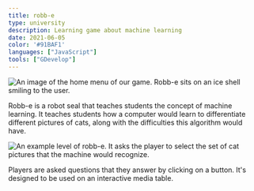 ```yaml
---
title: robb-e
type: university
description: Learning game about machine learning
date: 2021-06-05
color: '#91BAF1'
languages: ["JavaScript"]
tools: ["GDevelop"]
---
```


![An image of the home menu of our game. Robb-e sits on an ice shell smiling to the user.](@assets/projects/robb-e.png)

Robb-e is a robot seal that teaches students the concept of machine learning.
It teaches students how a computer would learn to differentiate different pictures of cats,
along with the difficulties this algorithm would have.

![An example level of robb-e. It asks the player to select the set of cat pictures that the machine would recognize.](@assets/projects/robb-e-2.png)

Players are asked questions that they answer by clicking on a button.
It's designed to be used on an interactive media table.

